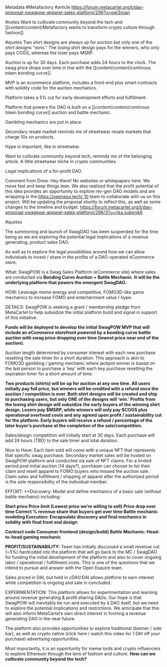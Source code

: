 Metadata
	#Metafactory 
	#article 
	https://forum.metacartel.org/t/dao-proposal-swagpow-apparel-sales-platform/296?u=pet3rpan

#notes 
Want to cultivate community beyond the tech and [[content/content/Metafactory wants to transform crypto culture through fashion]]

 #quotes 
Two shirt designs are always up for auction but only one of the shirt designs "wins." The losing shirt design pays for the winners, who only pays COGS, whereas the loser pays MSRP.

Auction is up for 30 days. Each purchase adds 24 hours to the clock. The swag price drops over time in line with the [[content/content/continous token bonding curve]]. 

MVP is an ecommerce platform, includes a front-end plus smart contracts with solidity code for the auction mechanics. 

Platform takes a 5% cut for early development efforts and fulfillment. 


Platform that powers the DAO is built on a [[content/content/continous token bonding curve]] auction and battle mechanic. 

Gambling mechanics are put in place. 

Secondary resale market reminds me of streetwear resale markets that charge 10x on products. 

Hype is important, like in streetwear. 

Want to cultivate community beyond tech, reminds me of the belonging article. A little streetwear niche in crypto communities. 

Legal implications of a for-profit DAO. 

Comment from Drew: Hey there! No websites or whitepapers here. We move fast and keep things lean. We also realized that the profit potential of this idea provides an opportunity to explore rev-gen DAO models and are wrapping in the [https://openesq.tech/ 10](https://openesq.tech/) team to collaborate with us on this project. Will be updating the proposal shortly to reflect this, as well as some changes to the timeline and budget. https://forum.metacartel.org/t/dao-proposal-swagpow-apparel-sales-platform/296/3?u=rika.sukenik6

#quotes 

The summoning and launch of SwagDAO has been suspended for the time being as we are exploring the potential legal implications of a revenue generating, product sales DAO.

As well as to explore the legal possibilities around how we can allow individuals to invest / share in the profits of a DAO-operated eCommerce store.

What: SwagPOW is a Swag Sales Platform (eCommerce site) where sales are conducted via **Bonding Curve Auction + Battle Mechanic. It will be the underlying platform that powers the emergent SwagDAO.**

HOW: Leverage meme energy and competitive, FOMO3D-like game mechanics to increase FOMO and entertainment value / hype.

DETAILS:
SwagPOW is seeking a grant / membership pledge from MetaCartel to help subsidize the initial platform build and signal in support of this initiative.

**Funds will be deployed to develop the initial SwagPOW MVP that will include an eCommerce storefront powered by a bonding curve battle auction with swag price dropping over time (lowest price near end of the auction).**

Auction length determined by consumer interest with each new purchase resetting the sale timer for a short duration. This approach is akin to FOMO3D gambling / gaming mechanic where jackpot winner is based on the last person to purchase a ‘key’ with each key purchase resetting the expiration timer for a short amount of time.

**Two products (shirts) will be up for auction at any one time. All users initially pay full price, but winners will be credited with a refund once the auction / competition is over. Both shirt designs will be created and ship to purchasing users, but only ONE of the designs will ‘win.’ Profits from the losing shirt design will subsidize the early buyers of the winning shirt design. Losers pay $MSRP, while winners will only pay $COGS plus operational overhead costs and any agreed upon profit / sustainability cut for the platform. Early buyers will receive a refund / percentage of the later buyer’s purchase at the completion of the sale/competition.**

Sales/design competition will initially start at 30 days. Each purchase will add 24 hours (TBD) to the sale timer and total duration.

Nice to Have: Each item sold will come with a unique NFT that represents that specific swag purchase. Secondary market sales will be hosted on SwagPOW platform and conducted via sale of NFT claims. For a limited period post initial auction (14 days?), purchaser can choose to list their claim and resell apparel to FOMO buyers who missed the auction sale. Claim sales and fulfillment / shipping of apparel after the authorized period is the sole responsibility of the individual member.

EFFORT:
**Discovery: Model and define mechanics of a basic sale (without battle mechanic) including:

**Start price
Price limit (Lowest price we’re willing to sell)
Price drop over time
Correct % revenue share that buyers get over time
Battle mechanic modeling
Execution: Encapsulate discovery and final mechanics in solidity with final front end design**

**Contract code
Consumer frontend (design/build)
Battle Mechanic: Head-to-head gaming mechanic**

**PROFIT/SUSTAINABILITY:**
Team has initially discussed a small revenue cut (~5%) hardcoded into the platform that will go back to the MC / SwagDAO for funding the initial development of the platform and also to cover ongoing labor / operational / fulfillment costs. This is one of the questions that we intend to pursue and answer with the Open Esquire team.

Sales priced in DAI, but held in cDAI/rDAI allows platform to earn interest while competition is ongoing and sale in concluded.

EXPERIMENTATION:
This platform allows for experimentation and learning around revenue generating & profit sharing DAOs. Our hope is that SwagPOW will inevitably be run and executed by a DAO itself, but we need to explore the potential implications and restrictions. We anticipate that this will also inform MetaCartel’s own direct interest in forming a revenue generating DAO in the near future.

The platform also provides opportunities to explore traditional (banner / side bar), as well as crypto native (click here / watch this video for 1 DAI off your purchase) advertising opportunities.

Most importantly, it is an opportunity for meme lords and crypto influencers to explore Ethereum through the lens of fashion and culture. **How can we cultivate community beyond the tech?**
